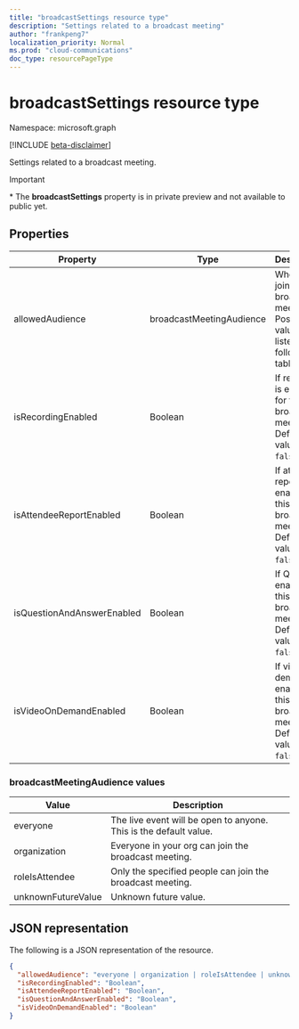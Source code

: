 ```yaml
---
title: "broadcastSettings resource type"
description: "Settings related to a broadcast meeting"
author: "frankpeng7"
localization_priority: Normal
ms.prod: "cloud-communications"
doc_type: resourcePageType
---
```


# broadcastSettings resource type

Namespace: microsoft.graph

[!INCLUDE [beta-disclaimer](../../includes/beta-disclaimer.md)]

Settings related to a broadcast meeting.

> [!IMPORTANT]
> \* The **broadcastSettings** property is in private preview and not available to public yet.

## Properties

| Property                   | Type                     | Description                                                                            |
| -------------------------- | ------------------------ | -------------------------------------------------------------------------------------- |
| allowedAudience            | broadcastMeetingAudience | Who can join the broadcast meeting. Possible values are listed in the following table. |
| isRecordingEnabled         | Boolean                  | If recording is enabled for this broadcast meeting. Default value is `false`.          |
| isAttendeeReportEnabled    | Boolean                  | If attendee report is enabled for this broadcast meeting. Default value is `false`.    |
| isQuestionAndAnswerEnabled | Boolean                  | If Q&A is enabled for this broadcast meeting. Default value is `false`.                |
| isVideoOnDemandEnabled     | Boolean                  | If video on demand is enabled for this broadcast meeting. Default value is `false`.    |

### broadcastMeetingAudience values

| Value              | Description                                                       |
| ------------------ | ----------------------------------------------------------------- |
| everyone           | The live event will be open to anyone. This is the default value. |
| organization       | Everyone in your org can join the broadcast meeting.              |
| roleIsAttendee     | Only the specified people can join the broadcast meeting.         |
| unknownFutureValue | Unknown future value.                                             |

## JSON representation

The following is a JSON representation of the resource.

<!-- {
  "blockType": "resource",
  "optionalProperties": [],
  "@odata.type": "microsoft.graph.broadcastSettings"
}-->
```json
{
  "allowedAudience": "everyone | organization | roleIsAttendee | unknownFutureValue",
  "isRecordingEnabled": "Boolean",
  "isAttendeeReportEnabled": "Boolean",
  "isQuestionAndAnswerEnabled": "Boolean",
  "isVideoOnDemandEnabled": "Boolean"
}
```

<!-- uuid: 8fcb5dbc-d5aa-4681-8e31-b001d5168d79
2015-10-25 14:57:30 UTC -->
<!--
{
  "type": "#page.annotation",
  "description": "broadcastSettings resource",
  "keywords": "",
  "section": "documentation",
  "tocPath": "",
  "suppressions": []
}
-->

